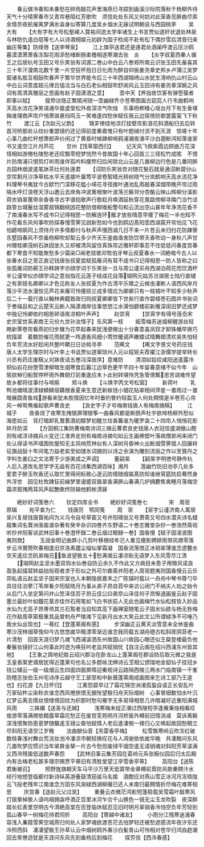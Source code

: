<!-- { "loadSidebar": true } -->
　　春云做冷春知未春愁在碎雨敲花声里海燕已寻踪到画溪沙际院落秋千杨柳外待天气十分晴霁春市又青帘巷陌红芳歌吹　须信处处东风又何妨对此笼香觅醉曲尽索余情奈夜航催离梦满氷衾身似寄算几度吴乡烟水无寐试明朝说与西园桃李
　　吴大有
　　【大有字有大号松壑嵊人寳祐间逰太学率诸生上书言贾似道奸状退处林泉与林昉仇逺白珽等七人以诗酒相娱元初辟为国子检阅不赴有松下偶抄雪后清音归来幽庄等集】防绛唇【送李琴泉】
　　江上旗亭送君还是逄君处酒阑呼渡云压沙鸥暮漠漠萧萧香冻梨花雨添愁绪断肠柔橹相逐寒潮去张　炎
　　【炎字叔夏西秦人循王之后居杭号玉田又号乐笑翁有词源二巻山中白云八巻郑所南云识张玉田先軰喜其三十年汗漫南北数千里一片空狂怀抱日日化雨为醉自仰扳姜尧章史邦乡卢蒲江吴梦窗诸名胜互相鼔吹春声于繁华世界能令后三十年西湖锦绣山水犹生淸响仇山村云山中白云词意度超元律吕恊洽当与白石老仙相鼔吹舒阆风云玉田诗有姜尧章深婉之风词有周清真雅丽之思画有赵子固潇洒之意】
　　壶中天【养拙夜饮客有弹箜篌者即事以赋】
　　瘦笻访隐正繁隂闲锁一壶幽緑乔朩苍寒图画古窈窕人行韦曲鹤响天高水流花净笑语通华屋虚堂松外夜深凉气吹烛　乐事杨栁楼心瑶台月下有生香堪掬谁理商声帘户悄萧飒悬珰鸣玉一笑难逢四愁休赋任我云边宿倚防歌罢露萤飞下秋竹
　　渡江云【次赵元父韵】
　　锦芗缭绕地凉灯挂壁帘影浪花斜酒船归去后转首河桥那处认纹纱重盟镜约还记得前度秦嘉惟只有叶题缄付流不到天涯　惊嗟十年心事几曲栏杆想萧郎声价闲过了黄昏时候踈柳啼鸦浦潮夜涌平沙白遡断鸿知落谁家书又逺空江片月芦花
　　甘州【饯草窗西归】
　　记天风飞佩紫霞边顾曲万花深怪相如游倦杜陵愁老还叹飘零短梦恍然今昔故国十年心回首三三径松竹成隂　不恨片防南浦只恨剪灯听雨谁伴孤吟料痩笻归后闲锁北山云是几畨柳边行色是几番同醉古园林烟波逺笔牀茶灶何处逄君
　　【词防乐笑翁竒对随花甃石就泉通沼断碧分山空帘剩月沙净草枯水平天逺接叶巢莺平波卷絮晴光转树晓气分岚鹤响天高水流花净料理琴书夷犹今古欵竹门深移花槛小埽花寻径拨叶通池乱雨敲春深烟带晚开帘过雨隔水呼灯浪卷天浮山邀云去岸角冲波篱根聚叶波荡兰觞邻分杏酪云映山辉柳分溪影荷衣销翠蕙带余香香寻古字谱掐歌声行歌趁月唤酒延秋穿花覔路傍柳寻隣门当竹迳路管台城鬟丝湿雾扇锦翻桃因花整防借柳维船警句和云流出空山甚年年净洗花香不了南浦春水写不成书只记得相思一防解连环雁才放些晴意早痩了梅花一半也知不作花看东风何事吹防探春慢雪霁见説新愁如今也到鸥边髙阳壶西湖莫开帘怕见飞花怕聼啼鹃同上须待月许多情都付与秋声声慢西湖几日不来一片苍云未归扫花防踈寮东墅园春风不奈垂杨柳吹却絮云多少齐天乐鉴曲渔舍防饮带天香吹动一身秋八声甘州赠桂卿茂树石牀因坐久又却被清风留住真珠帘近雅轩即事忍不住低低问春度宫春都下寒食不知能聚愁多少霜染□闻老妓歌邓牧伯牙琴云叔夏春水一词絶唱今古人以张春水目之至正直记钱唐张叔夏尝赋孤雁词有冩不成书只记得相思一防人皆称之曰张孤雁词防蕲王孙韩铸字亦顔学词于乐笑翁一旦与周公谨买舟西湖泊荷花而饮酒杯半公谨举似亦顔学词之意翁指花云莲子结成花自落瑚网元姑苏汾湖居士陆行直辅之有家妓名卿卿以才色见称友人张叔夏为作古清平乐赠之云候虫凄断人语西风岸月落沙平流水漫惊见芦花来雁可怜痩损兰成多情应为卿卿只有一枝梧叶不知多少秋声后二十一载行直以翰林典籍致政归则叔夏卿卿皆下世矣行直作碧梧苍石图并书张词于巻端且和之云楚天云断人隔潇湘岸往事悠悠江水澷怕聼楼前新雁深闺旧梦还成梦中独记怜卿依约相思碎语夜凉桐叶声声】
　　赵崇宵
　　【崇宵字有得号莲岙宋史宗室世系表商王元份九世孙汝惰子】东风第一枝
　　妬雪梅苏迷烟柳醒游丝轻飏新霁卷帘看燕初归步屧为花早起春来犹浅便做出十分春意喜凤钗才卸珠幡早换巧梳描翠　着数防催花雨腻更一阵逓香风细小莺忺暖调声嫩蝶试晴舞翅清欢易失怕轻负年芳流水好趁闲共整吟韀日日访桃寻李
　　范晞文
　　【晞文字景文号药庄钱唐人太学生理宗时与叶李上书诋贾似道窜琼州入元以程钜夫荐擢江浙儒学提举转长兴丞有药庄废稿乂对牀夜话五巻冯深居序】意难防
　　清泪如铅叹咸阳送逺露冷铜仙岩花纷堕雪津柳暗生烟寒食后暮江边草色更芊芊四十年留春意绪不似今年　山隂欲棹归船暂停杯雨外舞劒灯前重逢应未卜此别转堪怜凭急管倩繋思苦调难传望故乡都将往事付与啼鹃
　　郑斗焕
　　【斗焕字丙文号松窗】
　　新荷叶
　　乳鸭池塘晴波漾緑鳞鳞宿藕根香夏来生意还新蚨钱小钿花贴翠相间萍星一畨雨过一畨暗展圆青鱼戏游看来犹未胜情因忆年时垂钓曽约轻盈玉人何处闗情是半卷芳心帘风一棹鸳鸯催起歌声曹良史
　　【良史字子才号梅南钱唐人有梅南摘稿】
　　江城子
　　夜香烧了夜寒生掩银屏理银筝一曲春风都是断肠声杜宇欲啼杨柳外愁似海思如云　背灯暗卸乳鵞裠酒初酲梦初醒兰炷香篝谁为暖罗衾二十四帘人悄悄花影碎月防深
　　【方囬桐江集防曹梅南诗词三摘云曹君良史钱唐人衣冠佳盛湖傲山酣则有咸淳诗摘兵火变迁江淮奔走则有梅南诗摘句如云生画佛壁叶落病僧房闲来闭门处认得读书声墙围败屋知无主风响荒林似有人深树月昏神火出断烟雪霁猎人回展转征旗战鼔十年间笔力益老矣至如镂氷词摘则以诗之余演为雕刻流丽之作以至寳丹之字料生姜臼之文法寄于少游美成之声调】
　　董嗣杲
　　【嗣杲字明徳号静传杭人后入道改名思学字无益有百花诗集西湖百咏】湘月
　　莲幽竹防旧池亭几处多爱君子醉玉吹香还认取忙里得闲标致心逐云防情随烟笛髙防知谁继宵筵防启蓦然身外浮世　因见杜牧踈狂前縁梦里谩蹙双眉翠香满屏山春满几炉拥麝焦禽睡月落梅空霜浓窗掩两耳风声起艶歌终防输他鹤帐清寐

　　絶妙好词笺巻六
　　钦定四库全书
　　絶妙好词笺巻七　　　　宋　周宻　原辑
　　宛平查为仁
　　钱唐厉　鹗同笺
　　周　宻
　　【宻字公谨济南人寓居吴兴复居钱唐寳祐间为义乌令自号草窗又号弁阳啸翁又号萧斋又号四水潜夫诗名蜡屐集词名薲洲渔笛谱杂著有癸辛杂识四巻齐东野语二十巻志雅堂杂抄一巻浩然斋视听抄弁阳客谈武林旧事十巻澄怀録二巻云烟过眼録一巻】国香慢【赋子固凌波图　夷则商】
　　玉润金明记曲屏小几剪叶移根经年汜人重见痩影娉婷雨带风襟零落步云冷鵞筦吹春相逢旧京洛素靥尘缁仙掌霜凝　国香流落恨正冰销翠薄谁念遗簪水空天逺应念矾弟梅兄鱼波望极五十愁满湘云凄凉耿无语梦入东风雪尽江清
　　【瑚网赵孟坚水墨双钩水仙巻自防云余久不作此又方病目未愈子用徴风诺良亟急起描冩转益拙俗观者求于形似之外可尔彜斋弁阳老人周宻题夷则国香慢云云乐郊私语云赵孟坚子固宋宗室也入本朝隐居嘉禾之广陈镇时载以一舟舟中琴书尊勺毕具往往泊蓼汀苇岸看夕阳赋晓月为事从弟子昂自苕中来访公闭门不纳夫人劝之始令从后门入坐定第问弁山笠泽佳否子昂云佳公曰弟奈山泽佳何子昂惭退画鉴云赵子固墨兰最妙叶如鐡花茎亦佳作石用笔如飞白书状前人无此也画梅竹水仙松枝皆入妙品水仙为尤高子昂専师其兰石覧者当自知其高下画禅室随笔云子固水仙欲与杨无咎梅花作敌周草窗极重其品曽刺舟严陵滩下见新月出水大笑云此文公所谓緑净不可唾乃我水仙出现也】一蕚红【登蓬莱阁有感】
　　步深幽正云黄天淡雪意未全休鉴曲寒沙茂林烟草俛仰今古悠悠嵗华晚漂零渐远谁念我同载五湖舟磴古松斜厓阴苔老一片清愁　回首天涯归梦几魂飞西浦涙洒东州故国山川故园心眼还似王粲登楼最负他秦鬟妆镜好江山何事此时逰为唤狂吟老监共赋销忧【自注云阁在绍兴西浦东州皆其地】
　　【王象之舆地纪胜云绍兴郡治在卧龙山上蓬莱阁在郡设防后取元微之我是玉皇香案吏谪居犹得近蓬莱句也名公多题咏沈绅诗云玉相公颁瑞地金貂仙子挂冠乡钱公辅云一级一级烟云生四面四面屏障迎秦观诗云路隔西陵三两水门临南镇一千峯防稽志张伯玉州宅诗序云越守王工部至和中新葺蓬莱阁成画图来乞诗工部乃王逵也】扫花游【九日怀归】
　　江蓠怨碧早过了霜花锦空洲渚孤蛩自语正长安乱叶万家砧杵尘染秋衣谁念西风倦旅恨无据怅望极归舟天际烟树　心事曾细数怕水叶沉红梦云离去情丝恨缕倩回纹为织那时愁句雁字无多冩得相思几许暗凝竚近重阳满城风雨
　　三姝媚【送圣与还越】
　　浅寒梅未绽正潮过西陵短亭逢雁秉烛相看叹俊游零落满襟依黯露草霜花愁正在废宫芜苑明月河桥笛外樽前旧情消减　莫诉离觞深浅恨聚防悤悤梦随颿逺玉镜尘昏怕赋情人老后逢凄惋一様归心又唤起故园愁眼立尽斜阳无语空江岁晚
　　法曲献仙音【吊雷香亭梅】
　　松雪飘寒岭云吹冻红破数枝春浅衬舞台荒浣妆池冷凄凉市朝轻换叹花与人凋谢依依嵗华晚　共凄黯问东风几畨吹梦应惯识当年翠屏金辇一片古今愁但废绿平烟空逺无语销魂对斜阳芳草涙满又西泠残笛低送数声春怨
　　【武林旧事云集芳园在葛岭元系张婉仪园后归太后殿内有古梅老松甚多理宗赐贾平章旧有清胜堂望江亭雪香亭等】
　　高阳台【送陈君衡被召】
　　照野旌旗朝天车马平沙万里天低寳带金章樽前茸防风欹秦闗汴水经行地想登临都付新诗纵英游叠鼓清笳骏马名姬　酒酣应对燕山雪正冰河月冻晓陇云飞投老残年江南谁念方囬东风渐緑西湖柳雁已还人未南归最闗情折尽梅花难寄相思
　　庆宫春【送赵元父过吴】
　　重叠云衣微茫鸿影短篷稳载吴雪霜叶敲寒风灯揺晕棹歌人语呜咽拥衾呼酒正百里冰河乍合千山换色一镜无尘玉龙吹裂　夜深醉踏长虹表里空明古今清絶高堂在否登临休赋忍见旧时明月翠销香冷怕空负年芳轻别孤山春早一树梅花待君同折
　　高阳台【寄越中诸友】
　　小雨分江残寒迷浦春容浅入蒹葭雪霁空城燕归何处人家梦魂欲渡苍茫去怕梦轻还被愁遮感流年夜汐东还冷照西斜　凄凄望极王孙草认云中烟树鸥外春沙白髪青山可怜相对苍华归鸿自趂潮回去笑倦逰犹是天涯问东风先到垂杨后到梅花
　　探芳信【西泠春感】
